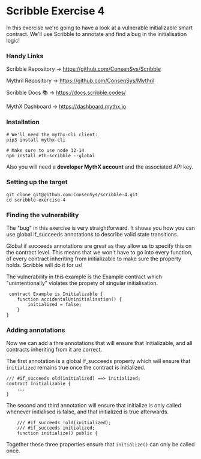# Scribble Exercise 4

In this exercise we're going to have a look at a vulnerable initializable smart contract. We'll use Scribble to annotate and find a bug in the initialisation logic!

### Handy Links
Scribble Repository -> https://github.com/ConsenSys/Scribble

Mythril Repository -> https://github.com/ConsenSys/Mythril

Scribble Docs 📚 -> https://docs.scribble.codes/

MythX Dashboard -> https://dashboard.mythx.io

### Installation
```
# We'll need the mythx-cli client:
pip3 install mythx-cli

# Make sure to use node 12-14
npm install eth-scribble --global
```

Also you will need a **developer MythX account** and the associated API key.

### Setting up the target

```
git clone git@github.com:ConsenSys/scribble-4.git
cd scribble-exercise-4
```


### Finding the vulnerability
The "bug" in this exercise is very straightforward. It shows you how you can use global if_succeeds annotations to describe valid state transitions. 

Global if succeeds annotations are great as they allow us to specify this on the contract level. This means that we won't have to go into every function, of every contract inheriting from initializable to make sure the property holds. Scribble will do it for us!

The vulnerability in this example is the Example contract which "unintentionally" violates the propety of singular initialisation.
```solidity
 contract Example is Initializable {
    function accidentalUninitialisation() {
        initialized = false;
    }
}
```
### Adding annotations

Now we can add a thre annotations that will ensure that Initializable, and all contracts inheriting from it are correct.

The first annotation is a global if_succeeds property which will ensure that `initialized` remains true once the contract is initialized.
```
/// #if_succeeds old(initialized) ==> initialized;
contract Initializable {
    ...
}
```

The second and third annotation will ensure that initialize is only called whenever initialised is false, and that initialized is true afterwards.

```
    /// #if_succeeds !old(initialized);
    /// #if_succeeds initialized;
    function initialize() public {
```

Together these three properties ensure that `initialize()` can only be called once.